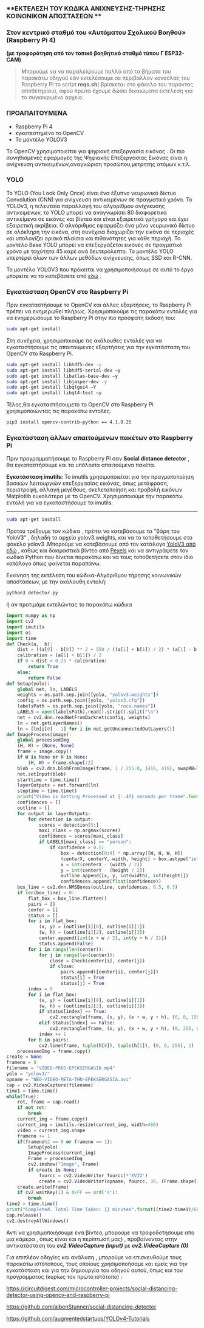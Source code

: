 ### **ΕΚΤΕΛΕΣΗ ΤΟΥ ΚΩΔΙΚΑ ΑΝΙΧΝΕΥΣΗΣ-ΤΗΡΗΣΗΣ ΚΟΙΝΩΝΙΚΩΝ ΑΠΟΣΤΑΣΕΩΝ **
### Στον κεντρικό σταθμό του «Αυτόματου Σχολικού Βοηθού» (Raspberry Pi 4) 
**(με  τροφορότηση από τον τοπικό βοηθητικό σταθμό τύπου Γ ESP32-CAM)**


>Μπορούμε να να παραλείψουμε πολλά από τα βήματα του παρακάτω οδηγού εάν  εκτελέσουμε σε περιβάλλον κονσόλας του Raspberry Pi  το script **reqs.sh**( βρίσκεται στο φάκελο του παρόντος αποθετηρίου),  αφού πρώτα έχουμε δώσει δικαιώματα εκτέλεση για το συγκεκριμένο αρχείο.

### **ΠΡΟΑΠΑΙΤΟΥΜΕΝΑ** 

-   Raspberry Pi 4
-   εγκατεστημένο το OpenCV
-   Το μοντέλο YOLOV3

Το OpenCV χρησιμοποιείται για ψηφιακή επεξεργασία εικόνας . Οι πιο συνηθισμένες εφαρμογές της Ψηφιακής Επεξεργασίας Εικόνας είναι η ανίχνευση αντικειμένων,αναγνώριση προσώπου,μετρητής ατόμων κ.τ.λ.

### **YOLO**

Το YOLO (You Look Only Once) είναι ένα έξυπνο νευρωνικό δίκτυο Convolution (CNN) για ανίχνευση αντικειμένων σε πραγματικό χρόνο. Το YOLOv3, η τελευταία παραλλαγή του αλγορίθμου ανίχνευσης αντικειμένων, το YOLO μπορεί να αναγνωρίσει 80 διαφορετικά αντικείμενα σε εικόνες και βίντεο και είναι εξαιρετικά γρήγορο και έχει εξαιρετική ακρίβεια. Ο αλγόριθμος εφαρμόζει ένα μόνο νευρωνικό δίκτυο σε ολόκληρη την εικόνα, στη συνέχεια διαχωρίζει την εικόνα σε περιοχές και υπολογίζει οριακά πλαίσια και πιθανότητες για κάθε περιοχή. Το μοντέλο Base YOLO μπορεί να επεξεργάζεται εικόνες σε πραγματικό χρόνο με ταχύτητα 45 καρέ ανά δευτερόλεπτο. Το μοντέλο YOLO υπερτερεί όλων των άλλων μεθόδων ανίχνευσης, όπως SSD και R-CNN.

Το μοντέλο YOLOV3 που πρόκειται να χρησιμοποιήσουμε σε αυτό το έργο μπορείτε να το κατεβάσετε από [εδώ](https://pjreddie.com/media/files/yolov3.weights) .

### **Εγκατάσταση OpenCV στο Raspberry Pi**

Πριν εγκαταστήσουμε το OpenCV και άλλες εξαρτήσεις, το Raspberry Pi πρέπει να ενημερωθεί πλήρως. Χρησιμοποιούμε τις παρακάτω εντολές για να ενημερώσουμε το Raspberry Pi στην πιο πρόσφατη έκδοσή του:

```bash
sudo apt-get install
```
Στη συνέχεια, χρησιμοποιούμε τις ακόλουθες εντολές για να εγκαταστήσουμε τις απαιτούμενες εξαρτήσεις για την εγκατάσταση του OpenCV στο Raspberry Pi.
```bash
sudo apt-get install libhdf5-dev -y
sudo apt-get install libhdf5-serial-dev –y
sudo apt-get install libatlas-base-dev –y 
sudo apt-get install libjasper-dev -y 
sudo apt-get install libqtgui4 –Y
sudo apt-get install libqt4-test –y
```
Τέλος,θα εγκαταστήσουμετο το OpenCV στο Raspberry Pi χρησιμοποιώντας τις παρακάτω εντολές.


```bash
pip3 install opencv-contrib-python == 4.1.0.25
```


### **Εγκατάσταση άλλων απαιτούμενων πακέτων στο Raspberry Pi**

Πριν προγραμματήσουμε το Raspberry Pi σαν **Social distance detector** , θα εγκαταστήσουμε και τα υπόλοιπα   απαιτούμενα πακέτα.

**Εγκατάσταση imutils:** Το imutils χρησιμοποιείται για την πραγματοποίηση βασικών λειτουργιών επεξεργασίας εικόνας, όπως μετάφραση, περιστροφή, αλλαγή μεγέθους, σκελετοποίηση και προβολή εικόνων Matplotlib ευκολότερα με το OpenCV. Χρησιμοποιούμε την παρακάτω εντολή για να εγκαταστήσουμε τα imutils:

****
```bash
sudo apt-get install
```
Προτού τρέξουμε τον κώδικα , πρέπει να κατεβάσουμε τα "βάρη του YoloV3" , δηλαδή το αρχείο yolov3.weights, και να το τοποθετήσουμε στο φάκελο yolov3 .Μπορούμε να κατεβάσουμε από τον  κατάλογο [YoloV3 από εδώ](https://pjreddie.com/media/files/yolov3.weights) , καθώς και δοκιμαστικά βίντεο από [Pexels](https://www.pexels.com/search/videos/pedestrians/) και να αντιγράψετε τον κωδικό Python που δίνεται παρακάτω και να τους τοποθετήσετε στον ίδιο κατάλογο όπως φαίνεται παραπάνω.

Εκκίνηση της εκτέλεση του κώδικα-Αλγόριθμου τήρησης κοινωνικών αποστάσεων,
 με την ακόλουθη εντολή:

```python
python3 detector.py
```
ή αν προτιμάμε εκτελώντας το παρακάτω κώδικα
```python
import numpy as np
import cv2
import imutils
import os
import time
def Check(a,  b):
    dist = ((a[0] - b[0]) ** 2 + 550 / ((a[1] + b[1]) / 2) * (a[1] - b[1]) ** 2) ** 0.5
    calibration = (a[1] + b[1]) / 2      
    if 0 < dist < 0.25 * calibration:
        return True
    else:
        return False
def Setup(yolo):
    global net, ln, LABELS
    weights = os.path.sep.join([yolo, "yolov3.weights"])
    config = os.path.sep.join([yolo, "yolov3.cfg"])
    labelsPath = os.path.sep.join([yolo, "coco.names"])
    LABELS = open(labelsPath).read().strip().split("\n")  
    net = cv2.dnn.readNetFromDarknet(config, weights)
    ln = net.getLayerNames()
    ln = [ln[i[0] - 1] for i in net.getUnconnectedOutLayers()]
def ImageProcess(image):
    global processedImg
    (H, W) = (None, None)
    frame = image.copy()
    if W is None or H is None:
        (H, W) = frame.shape[:2]
    blob = cv2.dnn.blobFromImage(frame, 1 / 255.0, (416, 416), swapRB=True, crop=False)
    net.setInput(blob)
    starttime = time.time()
    layerOutputs = net.forward(ln)
    stoptime = time.time()
    print("Video is Getting Processed at {:.4f} seconds per frame".format((stoptime-starttime))) 
    confidences = []
    outline = []
    for output in layerOutputs:
        for detection in output:
            scores = detection[5:]
            maxi_class = np.argmax(scores)
            confidence = scores[maxi_class]
            if LABELS[maxi_class] == "person":
                if confidence > 0.5:
                    box = detection[0:4] * np.array([W, H, W, H])
                    (centerX, centerY, width, height) = box.astype("int")
                    x = int(centerX - (width / 2))
                    y = int(centerY - (height / 2))
                    outline.append([x, y, int(width), int(height)])
                    confidences.append(float(confidence))
    box_line = cv2.dnn.NMSBoxes(outline, confidences, 0.5, 0.3)
    if len(box_line) > 0:
        flat_box = box_line.flatten()
        pairs = []
        center = []
        status = [] 
        for i in flat_box:
            (x, y) = (outline[i][0], outline[i][1])
            (w, h) = (outline[i][2], outline[i][3])
            center.append([int(x + w / 2), int(y + h / 2)])
            status.append(False)
        for i in range(len(center)):
            for j in range(len(center)):
                close = Check(center[i], center[j])
                if close:
                    pairs.append([center[i], center[j]])
                    status[i] = True
                    status[j] = True
        index = 0
        for i in flat_box:
            (x, y) = (outline[i][0], outline[i][1])
            (w, h) = (outline[i][2], outline[i][3])
            if status[index] == True:
                cv2.rectangle(frame, (x, y), (x + w, y + h), (0, 0, 150), 2)
            elif status[index] == False:
                cv2.rectangle(frame, (x, y), (x + w, y + h), (0, 255, 0), 2)
            index += 1
        for h in pairs:
            cv2.line(frame, tuple(h[0]), tuple(h[1]), (0, 0, 255), 2)
    processedImg = frame.copy()
create = None
frameno = 0
filename = "VIDEO-PROS-EPEKSERGASIA.mp4"
yolo = "yolov3/"
opname = "NEO-VIDEO-META-THN-EPEKSERGASIA.avi"
cap = cv2.VideoCapture(filename)
time1 = time.time()
while(True):
    ret, frame = cap.read()
    if not ret:
        break
    current_img = frame.copy()
    current_img = imutils.resize(current_img, width=480)
    video = current_img.shape
    frameno += 1
    if(frameno%2 == 0 or frameno == 1):
        Setup(yolo)
        ImageProcess(current_img)
        Frame = processedImg
        cv2.imshow("Image", Frame)
        if create is None:
            fourcc = cv2.VideoWriter_fourcc(*'XVID')
            create = cv2.VideoWriter(opname, fourcc, 30, (Frame.shape[1], Frame.shape[0]), True)
    create.write(Frame)
    if cv2.waitKey(1) & 0xFF == ord('s'):
        break
time2 = time.time()
print("Completed. Total Time Taken: {} minutes".format((time2-time1)/60))
cap.release()
cv2.destroyAllWindows()

```

Αντί να χρησιμοποιήσουμε ένα βίντεο, μπορούμε να τροφοδοτήσουμε απο μια κάμερα , όπως είναι και η περίπτωσή μας) ,  προβαίνοντας στην αντικατάσταση του **_cv2.VideoCapture (input)_** με **_cv2.VideoCapture (0)_**

Για επιπλέον οδηγίες και ανάλυση , μπορούμε να επισκευθούμε τους παρακάτω ιστότοπους, τους οποίους χρησιμοποήσαμε και εμείς για την εγκατάσταση και για την δημιουργία του οδηγού αυτού, όπως και του προγράμματος (κυρίως τον πρώτο ιστότοπο) :

https://circuitdigest.com/microcontroller-projects/social-distancing-detector-using-opencv-and-raspberry-pi

https://github.com/aibenStunner/social-distancing-detector

https://github.com/augmentedstartups/YOLOv4-Tutorials
